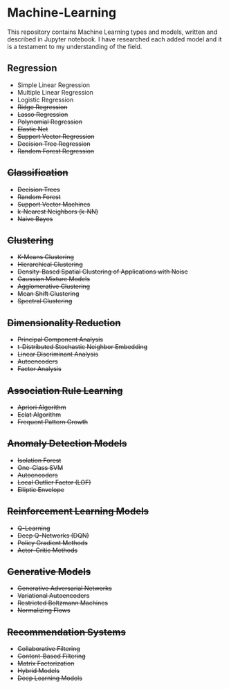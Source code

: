 # Machine-Learning

This repository contains Machine Learning types and models, written and described in Jupyter notebook. I have researched each added model and it is a testament to my understanding of the field.

## **Regression**

- Simple Linear Regression
- Multiple Linear Regression
- Logistic Regression
- ~~Ridge Regression~~
- ~~Lasso Regression~~
- ~~Polynomial Regression~~
- ~~Elastic Net~~
- ~~Support Vector Regression~~
- ~~Decision Tree Regression~~
- ~~Random Forest Regression~~

## **~~Classification~~**

- ~~Decision Trees~~
- ~~Random Forest~~
- ~~Support Vector Machines~~
- ~~k-Nearest Neighbors (k-NN)~~
- ~~Naive Bayes~~

## **~~Clustering~~**

- ~~K-Means Clustering~~
- ~~Hierarchical Clustering~~
- ~~Density-Based Spatial Clustering of Applications with Noise~~
- ~~Gaussian Mixture Models~~
- ~~Agglomerative Clustering~~
- ~~Mean Shift Clustering~~
- ~~Spectral Clustering~~

## ~~Dimensionality Reduction~~

- ~~Principal Component Analysis~~
- ~~t-Distributed Stochastic Neighbor Embedding~~
- ~~Linear Discriminant Analysis~~
- ~~Autoencoders~~
- ~~Factor Analysis~~

## ~~Association Rule Learning~~

- ~~Apriori Algorithm~~
- ~~Eclat Algorithm~~
- ~~Frequent Pattern Growth~~

## ~~Anomaly Detection Models~~

- ~~Isolation Forest~~
- ~~One-Class SVM~~
- ~~Autoencoders~~
- ~~Local Outlier Factor (LOF)~~
- ~~Elliptic Envelope~~

## ~~Reinforcement Learning Models~~

- ~~Q-Learning~~
- ~~Deep Q-Networks (DQN)~~
- ~~Policy Gradient Methods~~
- ~~Actor-Critic Methods~~

## ~~Generative Models~~

- ~~Generative Adversarial Networks~~
- ~~Variational Autoencoders~~
- ~~Restricted Boltzmann Machines~~
- ~~Normalizing Flows~~

## ~~Recommendation Systems~~

- ~~Collaborative Filtering~~
- ~~Content-Based Filtering~~
- ~~Matrix Factorization~~
- ~~Hybrid Models~~
- ~~Deep Learning Models~~
